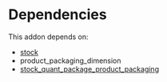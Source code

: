 # Dependencies

This addon depends on:

- [stock](../../odoo-bringout-oca-ocb-stock)
- product_packaging_dimension
- [stock_quant_package_product_packaging](../../odoo-bringout-oca-stock-logistics-workflow-stock_quant_package_product_packaging)
